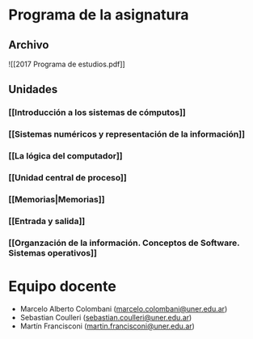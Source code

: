 # Programa de la asignatura
## Archivo
![[2017 Programa de estudios.pdf]]
## Unidades
###  [[Introducción a los sistemas de cómputos]]
###  [[Sistemas numéricos y representación de la información]]
###  [[La lógica del computador]]
### [[Unidad central de proceso]]
###  [[Memorias|Memorias]]
### [[Entrada y salida]]
### [[Organzación de la información. Conceptos de Software. Sistemas operativos]]

# Equipo docente
- Marcelo Alberto Colombani (marcelo.colombani@uner.edu.ar)
- Sebastian Coulleri (sebastian.coulleri@uner.edu.ar)
- Martín Francisconi (martin.francisconi@uner.edu.ar)